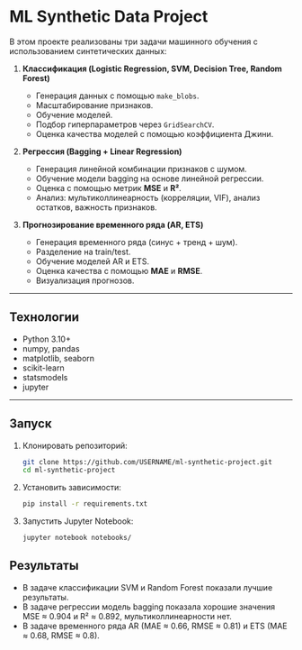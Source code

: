 # ML Synthetic Data Project

В этом проекте реализованы три задачи машинного обучения с использованием синтетических данных:

1. **Классификация (Logistic Regression, SVM, Decision Tree, Random Forest)**
    - Генерация данных с помощью `make_blobs`.
    - Масштабирование признаков.
    - Обучение моделей.
    - Подбор гиперпараметров через `GridSearchCV`.
    - Оценка качества моделей с помощью коэффициента Джини.

2. **Регрессия (Bagging + Linear Regression)**
    - Генерация линейной комбинации признаков с шумом.
    - Обучение модели bagging на основе линейной регрессии.
    - Оценка с помощью метрик **MSE** и **R²**.
    - Анализ: мультиколлинеарность (корреляции, VIF), анализ остатков, важность признаков.

3. **Прогнозирование временного ряда (AR, ETS)**
    - Генерация временного ряда (синус + тренд + шум).
    - Разделение на train/test.
    - Обучение моделей AR и ETS.
    - Оценка качества с помощью **MAE** и **RMSE**.
    - Визуализация прогнозов.

---

## Технологии

- Python 3.10+
- numpy, pandas
- matplotlib, seaborn
- scikit-learn
- statsmodels
- jupyter

---

## Запуск

1. Клонировать репозиторий:
   ```bash
   git clone https://github.com/USERNAME/ml-synthetic-project.git
   cd ml-synthetic-project
   ```
2. Установить зависимости:
    ```bash
    pip install -r requirements.txt
    ```

3. Запустить Jupyter Notebook:
    ```bash
    jupyter notebook notebooks/
    ```

## Результаты

- В задаче классификации SVM и Random Forest показали лучшие результаты.
- В задаче регрессии модель bagging показала хорошие значения MSE ≈ 0.904 и R² ≈ 0.892, мультиколлинеарности нет.
- В задаче временного ряда AR (MAE ≈ 0.66, RMSE ≈ 0.81) и ETS (MAE ≈ 0.68, RMSE ≈ 0.8).